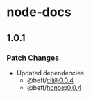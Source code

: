 # node-docs

## 1.0.1

### Patch Changes

- Updated dependencies
  - @beff/cli@0.0.4
  - @beff/hono@0.0.4
